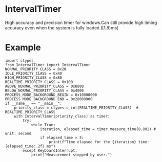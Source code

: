 # IntervalTimer
High accuracy and precision timer for windows.Can still provide high timing accuracy even when the system is fully loaded.([1,8)ms)
# Example
``` 
import ctypes
from IntervalTimer import IntervalTimer
NORMAL_PRIORITY_CLASS = 0x20
IDLE_PRIORITY_CLASS = 0x40
HIGH_PRIORITY_CLASS = 0x80
REALTIME_PRIORITY_CLASS = 0x100
ABOVE_NORMAL_PRIORITY_CLASS = 0x8000
BELOW_NORMAL_PRIORITY_CLASS = 0x4000
PROCESS_MODE_BACKGROUND_BEGIN = 0x10000000
PROCESS_MODE_BACKGROUND_END = 0x20000000
if __name__ == "__main__":
    priority_class = ctypes.c_int(REALTIME_PRIORITY_CLASS)  # REALTIME_PRIORITY_CLASS
    with IntervalTimer(priority_class) as timer:
        try:
            while True:
                iteration, elapsed_time = timer.measure_time(0.001) # unit: second
                if elapsed_time > 3:
                    print(f"Time elapsed for the {iteration} time: {elapsed_time:.2f} ms")
        except KeyboardInterrupt:
            print("Measurement stopped by user.")
